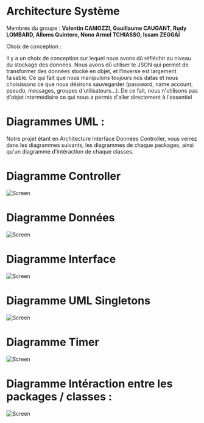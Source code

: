 # Architecture Système 
Membres du groupe : **Valentin CAMOZZI, Gauillaume CAUGANT, Rudy LOMBARD, Alloms Quintero, Nono Armel TCHIASSO, Issam ZEGGAÏ**


Choix de conception :

Il y a un choix de conception sur lequel nous avons dû réfléchir au niveau du stockage des données.
Nous avons dû utiliser le JSON qui permet de transformer des données stocké en objet, et l'inverse est largement faisable.
Ce qui fait que nous manipulons toujours nos datas et nous choisissons ce que nous désirons sauvegarder (password, name account, pseudo, messages, groupes d'utilisateurs...).
De ce fait, nous n'utilisons pas d'objet intermédiaire ce qui nous a permis d'aller directement à l'essentiel

# Diagrammes UML :

Notre projet étant en Architecture Interface Données Controller, vous verrez dans les diagrammes suivants, les diagrammes de chaque packages, ainsi qu'un diagramme
d'intéraction de chaque classes.

# Diagramme Controller
![Screen](https://i.imgur.com/VsOkWDf.jpg)

# Diagramme Données 
![Screen](https://i.imgur.com/Jb3i41c.jpg)

# Diagramme Interface
![Screen](https://i.imgur.com/5mhxCaP.jpg)

# Diagramme UML Singletons
![Screen](https://i.imgur.com/uZ8gfKO.jpg)

# Diagramme Timer
![Screen](https://i.imgur.com/PU27JWZ.jpg)

# Diagramme Intéraction entre les packages / classes :
![Screen](https://i.imgur.com/5XkiRhg.jpg)
